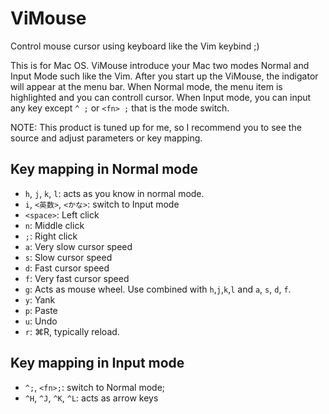 # ViMouse
Control mouse cursor using keyboard like the Vim keybind ;)

This is for Mac OS.
ViMouse introduce your Mac two modes Normal and Input Mode such like the Vim.
After you start up the ViMouse, the indigator will appear at the menu bar.
When Normal mode, the menu item is highlighted and you can controll cursor.
When Input mode, you can input any key except `^ ;` or `<fn> ;` that is the mode switch.

NOTE:
This product is tuned up for me, so I recommend you to see the source and adjust parameters or key mapping.

## Key mapping in Normal mode
* `h`, `j`, `k`, `l`: acts as you know in normal mode.
* `i`, `<英数>`, `<かな>`: switch to Input mode
* `<space>`: Left click
* `n`: Middle click
* `;`: Right click
* `a`: Very slow cursor speed
* `s`: Slow cursor speed
* `d`: Fast cursor speed
* `f`: Very fast cursor speed
* `g`: Acts as mouse wheel. Use combined with `h`,`j`,`k`,`l` and `a`, `s`, `d`, `f`.
* `y`: Yank
* `p`: Paste
* `u`: Undo 
* `r`: ⌘R, typically reload.

## Key mapping in Input mode
* `^;`, `<fn>;`: switch to Normal mode;
* `^H`, `^J`, `^K`, `^L`: acts as arrow keys
